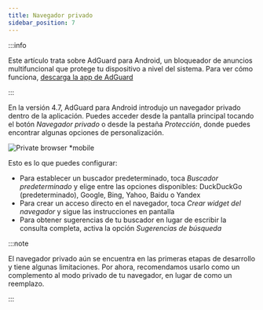 ```yaml
---
title: Navegador privado
sidebar_position: 7
---
```


:::info

Este artículo trata sobre AdGuard para Android, un bloqueador de anuncios multifuncional que protege tu dispositivo a nivel del sistema. Para ver cómo funciona, [descarga la app de AdGuard](https://agrd.io/download-kb-adblock)

:::

En la versión 4.7, AdGuard para Android introdujo un navegador privado dentro de la aplicación. Puedes acceder desde la pantalla principal tocando el botón _Navegador privado_ o desde la pestaña _Protección_, donde puedes encontrar algunas opciones de personalización.

![Private browser \*mobile](https://cdn.adtidy.org/content/release_notes/ad_blocker/android/v4.7/agpb_en.png)

Esto es lo que puedes configurar:

- Para establecer un buscador predeterminado, toca _Buscador predeterminado_ y elige entre las opciones disponibles: DuckDuckGo (predeterminado), Google, Bing, Yahoo, Baidu o Yandex
- Para crear un acceso directo en el navegador, toca _Crear widget del navegador_ y sigue las instrucciones en pantalla
- Para obtener sugerencias de tu buscador en lugar de escribir la consulta completa, activa la opción _Sugerencias de búsqueda_

:::note

El navegador privado aún se encuentra en las primeras etapas de desarrollo y tiene algunas limitaciones. Por ahora, recomendamos usarlo como un complemento al modo privado de tu navegador, en lugar de como un reemplazo.

:::

